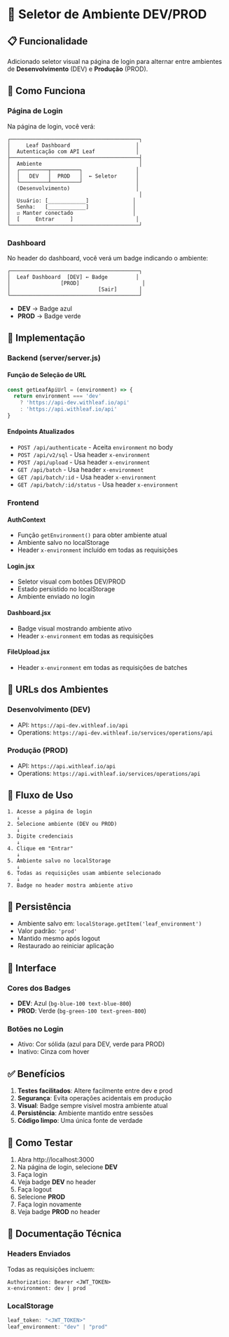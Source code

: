 # 🔄 Seletor de Ambiente DEV/PROD

## 📋 Funcionalidade

Adicionado seletor visual na página de login para alternar entre ambientes de **Desenvolvimento** (DEV) e **Produção** (PROD).

## 🎯 Como Funciona

### Página de Login

Na página de login, você verá:

```
┌─────────────────────────────────────────┐
│     Leaf Dashboard                     │
│  Autenticação com API Leaf             │
├─────────────────────────────────────────┤
│  Ambiente                               │
│  ┌─────────┬─────────┐                 │
│  │   DEV   │  PROD   │  ← Seletor      │
│  └─────────┴─────────┘                 │
│  (Desenvolvimento)                     │
│                                         │
│  Usuário: [____________]              │
│  Senha:   [____________]              │
│  ☑️ Manter conectado                   │
│  [     Entrar     ]                    │
└─────────────────────────────────────────┘
```

### Dashboard

No header do dashboard, você verá um badge indicando o ambiente:

```
┌─────────────────────────────────────────┐
│  Leaf Dashboard  [DEV] ← Badge         │
│                [PROD]                    │
│                            [Sair]       │
└─────────────────────────────────────────┘
```

- **DEV** → Badge azul
- **PROD** → Badge verde

## 🔧 Implementação

### Backend (server/server.js)

#### Função de Seleção de URL
```javascript
const getLeafApiUrl = (environment) => {
  return environment === 'dev' 
    ? 'https://api-dev.withleaf.io/api'
    : 'https://api.withleaf.io/api'
}
```

#### Endpoints Atualizados
- `POST /api/authenticate` - Aceita `environment` no body
- `POST /api/v2/sql` - Usa header `x-environment`
- `POST /api/upload` - Usa header `x-environment`
- `GET /api/batch` - Usa header `x-environment`
- `GET /api/batch/:id` - Usa header `x-environment`
- `GET /api/batch/:id/status` - Usa header `x-environment`

### Frontend

#### AuthContext
- Função `getEnvironment()` para obter ambiente atual
- Ambiente salvo no localStorage
- Header `x-environment` incluído em todas as requisições

#### Login.jsx
- Seletor visual com botões DEV/PROD
- Estado persistido no localStorage
- Ambiente enviado no login

#### Dashboard.jsx
- Badge visual mostrando ambiente ativo
- Header `x-environment` em todas as requisições

#### FileUpload.jsx
- Header `x-environment` em todas as requisições de batches

## 📍 URLs dos Ambientes

### Desenvolvimento (DEV)
- API: `https://api-dev.withleaf.io/api`
- Operations: `https://api-dev.withleaf.io/services/operations/api`

### Produção (PROD)
- API: `https://api.withleaf.io/api`
- Operations: `https://api.withleaf.io/services/operations/api`

## 🔄 Fluxo de Uso

```
1. Acesse a página de login
   ↓
2. Selecione ambiente (DEV ou PROD)
   ↓
3. Digite credenciais
   ↓
4. Clique em "Entrar"
   ↓
5. Ambiente salvo no localStorage
   ↓
6. Todas as requisições usam ambiente selecionado
   ↓
7. Badge no header mostra ambiente ativo
```

## 💾 Persistência

- Ambiente salvo em: `localStorage.getItem('leaf_environment')`
- Valor padrão: `'prod'`
- Mantido mesmo após logout
- Restaurado ao reiniciar aplicação

## 🎨 Interface

### Cores dos Badges
- **DEV**: Azul (`bg-blue-100 text-blue-800`)
- **PROD**: Verde (`bg-green-100 text-green-800`)

### Botões no Login
- Ativo: Cor sólida (azul para DEV, verde para PROD)
- Inativo: Cinza com hover

## ✅ Benefícios

1. **Testes facilitados**: Altere facilmente entre dev e prod
2. **Segurança**: Evita operações acidentais em produção
3. **Visual**: Badge sempre visível mostra ambiente atual
4. **Persistência**: Ambiente mantido entre sessões
5. **Código limpo**: Uma única fonte de verdade

## 🧪 Como Testar

1. Abra http://localhost:3000
2. Na página de login, selecione **DEV**
3. Faça login
4. Veja badge **DEV** no header
5. Faça logout
6. Selecione **PROD**
7. Faça login novamente
8. Veja badge **PROD** no header

## 📝 Documentação Técnica

### Headers Enviados

Todas as requisições incluem:
```
Authorization: Bearer <JWT_TOKEN>
x-environment: dev | prod
```

### LocalStorage

```javascript
leaf_token: "<JWT_TOKEN>"
leaf_environment: "dev" | "prod"
```


